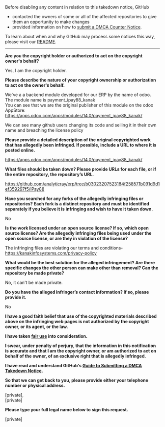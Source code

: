 Before disabling any content in relation to this takedown notice, GitHub
- contacted the owners of some or all of the affected repositories to give them an opportunity to make changes
- provided information on how to [submit a DMCA Counter Notice](https://docs.github.com/en/articles/guide-to-submitting-a-dmca-counter-notice).

To learn about when and why GitHub may process some notices this way, please visit our [README](https://github.com/github/dmca/blob/master/README.md).

---

**Are you the copyright holder or authorized to act on the copyright owner's behalf?**

Yes, I am the copyright holder.

**Please describe the nature of your copyright ownership or authorization to act on the owner's behalf.**

We've a a backend module developed for our ERP by the name of odoo. The module name is payment_ipay88_kanak  
You can see that we are the original publisher of this module on the odoo AppStore:  
https://apps.odoo.com/apps/modules/14.0/payment_ipay88_kanak/

We can see many github users changing its code and selling it in their own name and breaching the license policy

**Please provide a detailed description of the original copyrighted work that has allegedly been infringed. If possible, include a URL to where it is posted online.**

https://apps.odoo.com/apps/modules/14.0/payment_ipay88_kanak/

**What files should be taken down? Please provide URLs for each file, or if the entire repository, the repository’s URL.**

https://github.com/analyticray/erp/tree/b03023207523184f258571b091d9d1ef359297f5/iPay88

**Have you searched for any forks of the allegedly infringing files or repositories? Each fork is a distinct repository and must be identified separately if you believe it is infringing and wish to have it taken down.**

No

**Is the work licensed under an open source license? If so, which open source license? Are the allegedly infringing files being used under the open source license, or are they in violation of the license?**

The infringing files are violating our terms and conditions- https://kanakinfosystems.com/privacy-policy

**What would be the best solution for the alleged infringement? Are there specific changes the other person can make other than removal? Can the repository be made private?**

No, it can't be made private.

**Do you have the alleged infringer’s contact information? If so, please provide it.**

No

**I have a good faith belief that use of the copyrighted materials described above on the infringing web pages is not authorized by the copyright owner, or its agent, or the law.**

**I have taken <a href="https://www.lumendatabase.org/topics/22">fair use</a> into consideration.**

**I swear, under penalty of perjury, that the information in this notification is accurate and that I am the copyright owner, or am authorized to act on behalf of the owner, of an exclusive right that is allegedly infringed.**

**I have read and understand GitHub's <a href="https://docs.github.com/articles/guide-to-submitting-a-dmca-takedown-notice/">Guide to Submitting a DMCA Takedown Notice</a>.**

**So that we can get back to you, please provide either your telephone number or physical address.**

[private],  
[private]

**Please type your full legal name below to sign this request.**

[private]
